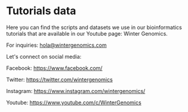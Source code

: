 # Tutorials data
Here you can find the scripts and datasets we use in our bioinformatics tutorials that are available in our Youtube page: Winter Genomics.

For inquiries: hola@wintergenomics.com

Let's connect on social media:

Facebook: https://www.facebook.com/

Twitter: https://twitter.com/wintergenomics

Instagram: https://www.instagram.com/wintergenomics/

Youtube: https://www.youtube.com/c/WinterGenomics

